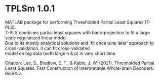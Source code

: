 # TPLSm 1.0.1

MATLAB package for performing Thresholded Partial Least Squares (T-PLS).  
T-PLS combines partial least squares with back-projection to fit a large scale regularized linear model.  
Due to its mostly analytical solutions and 'fit once tune later' approach to cross-validation, it can fit cross-validated  
model on big data (both large n & p) in very short time.  

Citation:
Lee, S., Bradlow, E. T., & Kable, J. W. (2021). Thresholded Partial Least Squares: Fast Construction of Interpretable Whole-brain Decoders. BioRXiv.